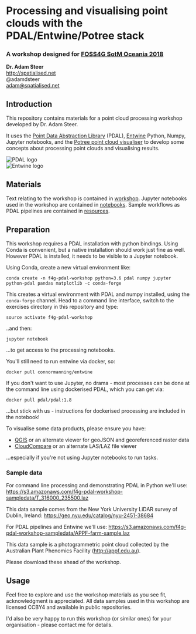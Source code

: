 # Processing and visualising point clouds with the PDAL/Entwine/Potree stack

### A workshop designed for [FOSS4G SotM Oceania 2018](http://fossf4g-oceania.org)

**Dr. Adam Steer**  
http://spatialised.net  
@adamdsteer  
adam@spatialised.net

## Introduction

This repository contains materials for a point cloud processing workshop developed by Dr. Adam Steer.

It uses the [Point Data Abstraction Library](http://pdal.io) (PDAL), [Entwine](http://entwine.io) Python, Numpy, Jupyter notebooks, and the [Potree point cloud visualiser](http://potree.org) to develop some concepts about processing point clouds and visualising results.

![PDAL logo](https://pdal.io/_images/pdal_logo.png)  
![Entwine logo](https://entwine.io/_images/entwine_logo_2-color-small.png)

## Materials

Text relating to the workshop is contained in [workshop](./workshop). Jupyter notebooks used in the workshop are contained in [notebooks](./notebooks). Sample workflows as PDAL pipelines are contained in [resources](./resources).

## Preparation

This workshop requires a PDAL installation with python bindings. Using Conda is convenient, but a native installation should work just fine as well. However PDAL is installed, it needs to be visible to a Jupyter notebook.

Using Conda, create a new virtual environment like:

`conda create -n f4g-pdal-workshop python=3.6 pdal numpy jupyter python-pdal pandas matplotlib -c conda-forge`

This creates a virtual environment with PDAL and numpy installed, using the `conda-forge` channel. Head to a command line interface, switch to the exercises directory in this repository and type:

`source activate f4g-pdal-workshop`

..and then:

`jupyter notebook`

...to get access to the processing notebooks.

You'll still need to run entwine via docker, so:

`docker pull connormanning/entwine`

If you don't want to use Jupyter, no drama - most processes can be done at the command line using dockerised PDAL, which you can get via:

`docker pull pdal/pdal:1.8`

...but stick with us - instructions for dockerised processing are included in the notebook!

To visualise some data products, please ensure you have:
- [QGIS](http://qgis.org) or an alternate viewer for geoJSON and georeferenced raster data
- [CloudCompare](https://www.danielgm.net/cc/) or an alternate LAS/LAZ file viewer

...especially if you're not using Jupyter notebooks to run tasks.

### Sample data

For command line processing and demonstrating PDAL in Python we'll use:
https://s3.amazonaws.com/f4g-pdal-workshop-sampledata/T_316000_235500.laz

This data sample comes from the New York University LiDAR survey of Dublin, Ireland: https://geo.nyu.edu/catalog/nyu-2451-38684

For PDAL pipelines and Entwine we'll use:
https://s3.amazonaws.com/f4g-pdal-workshop-sampledata/APPF-farm-sample.laz

This data sample is a photogrammetric point cloud collected by the Australian Plant Phenomics Facility (http://appf.edu.au).

Please download these ahead of the workshop.

## Usage

Feel free to explore and use the workshop materials as you see fit, acknowledgment is appreciated. All data samples used in this workshop are licensed CCBY4 and available in public repositories.

I'd also be very happy to run this workshop (or similar ones) for your organisation - please contact me for details.
